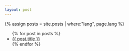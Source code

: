 ```yaml
---
layout: post
---
```

{% assign posts = site.posts | where:"lang", page.lang %}
<ul>
  {% for post in posts %}
    <li class="lang">
      <a href="{{ post.url }}" class="{{ post.lang }}">{{ post.title }}</a>
    </li>
  {% endfor %}
</ul>
